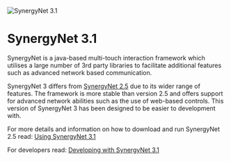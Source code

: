 ![SynergyNet 3.1](https://raw.githubusercontent.com/wiki/synergynet/synergynet3/synergynet3_preview_full.png)

# SynergyNet 3.1

SynergyNet is a java-based multi-touch interaction framework which utilises a large number of 3rd party libraries to facilitate additional features such as advanced network based communication.

SynergyNet 3 differs from [SynergyNet 2.5](https://github.com/synergynet/synergynet2.5) due to its wider range of features.
The framework is more stable than version 2.5 and offers support for advanced network abilities such as the use of web-based controls.  This version of SynergyNet 3 has been designed to be easier to development with.

For more details and information on how to download and run SynergyNet 2.5 read: [Using SynergyNet 3.1](https://github.com/synergynet/synergynet3.1/wiki/Running-SynergyNet-3.1)

For developers read:  [Developing with SynergyNet 3.1](https://github.com/synergynet/synergynet3.1/wiki/Developing-with-SynergyNet-3.1)
